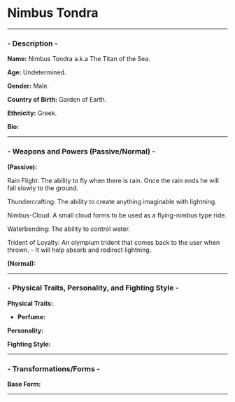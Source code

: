 # Nimbus Tondra

-----

### - Description -

**Name:** Nimbus Tondra a.k.a The Titan of the Sea.

**Age:** Undetermined.

**Gender:** Male.

**Country of Birth:** Garden of Earth.

**Ethnicity:** Greek.

**Bio:** 

-----
### - Weapons and Powers (Passive/Normal) -

**(Passive):** 

Rain Flight: The ability to fly when there is rain. Once the rain ends he will fall slowly to the ground.
          
Thundercrafting: The ability to create anything imaginable with lightning. 

Nimbus-Cloud: A small cloud forms to be used as a flying-nimbus type ride.

Waterbending: The ability to control water.

Trident of Loyalty: An olympium trident that comes back to the user when thrown.
          - It will help absorb and redirect lightning. 

**(Normal):**

-----
### - Physical Traits, Personality, and Fighting Style -

**Physical Traits:**
- **Perfume:** 

**Personality:** 

**Fighting Style:**

-----
### - Transformations/Forms -

**Base Form:**

-----
